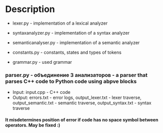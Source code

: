 # Description
* lexer.py - implementation of a lexical analyzer
* syntaxanalyzer.py - implementation of a syntax analyzer
* semanticanalyser.py - implementation of a semantic analyzer

* constants.py - constants, states and types of tokens
* grammar.py - used grammar

### parser.py - объединение 3 анализаторов - a parser that parses C++ code to Python code using abpve blocks

* Input: input.cpp - C++ code
* Output: errors.txt - error logs, output_lexer.txt - lexer traverse, output_semantic.txt - semantic traverse, output_syntax.txt - syntax traverse
#### It misdetermines position of error if code has no space symbol between operators. May be fixed :)
